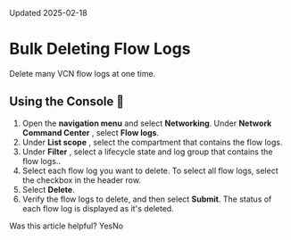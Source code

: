 Updated 2025-02-18
# Bulk Deleting Flow Logs
Delete many VCN flow logs at one time.
## Using the Console 🔗 
  1. Open the **navigation menu** and select **Networking**. Under **Network Command Center** , select **Flow logs**.
  2. Under **List scope** , select the compartment that contains the flow logs.
  3. Under **Filter** , select a lifecycle state and log group that contains the flow logs.. 
  4. Select each flow log you want to delete. To select all flow logs, select the checkbox in the header row.
  5. Select **Delete**.
  6. Verify the flow logs to delete, and then select **Submit**. The status of each flow log is displayed as it's deleted.


Was this article helpful?
YesNo

